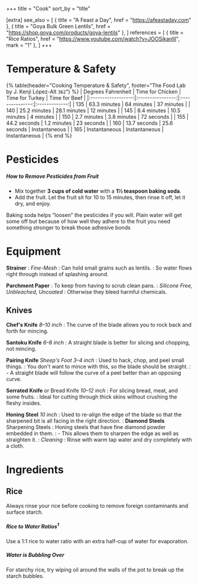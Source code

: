 +++
title = "Cook"
sort_by = "title"

[extra]
see_also = [
	{ title = "A Feast a Day", href = "https://afeastaday.com" },
	{ title = "Goya Bulk Green Lentils", href = "https://shop.goya.com/products/goya-lentils" },
]
references = [
	{ title = "Rice Ratios", href = "https://www.youtube.com/watch?v=JOOSikanIlI", mark = "1" },
]
+++

# Temperature & Safety

{% table(header="Cooking Temperature & Safety", footer="The Food Lab by J. Kenji López-Alt `362`") %}
| Degrees Fahrenheit | Time for Chicken | Time for Turkey | Time for Beef |
|:------------------:|:----------------:|:---------------:|:-------------:|
| 135                | 63.3 minutes     | 64 minutes      | 37 minutes    |
| 140                | 25.2 minutes     | 28.1 minutes    | 12 minutes    |
| 145                | 8.4 minutes      | 10.5 minutes    | 4 minutes     |
| 150                | 2.7 minutes      | 3.8 minutes     | 72 seconds    |
| 155                | 44.2 seconds     | 1.2 minutes     | 23 seconds    |
| 160                | 13.7 seconds     | 25.6 seconds    | Instantaneous |
| 165                | Instantaneous    | Instantaneous   | Instantaneous |
{% end %}



# Pesticides
##### How to Remove Pesticides from Fruit
- Mix together **3 cups of cold water** with a **1½ teaspoon baking soda**. 
- Add the fruit. Let the fruit sit for 10 to 15 minutes, then rinse it off, let it dry, and enjoy.

Baking soda helps “loosen” the pesticides if you will. Plain water will get some off but because of how well they adhere to the fruit you need something stronger to break those adhesive bonds



# Equipment

**Strainer**
: _Fine-Mesh_
	: Can hold small grains such as lentils.
	: So water flows right through instead of splashing around.

**Parchment Paper**
: To keep from having to scrub clean pans.
: _Silicone Free, Unbleached, Uncoated_
	: Otherwise they bleed harmful chemicals.


## Knives

**Chef's Knife**
_8–10 inch_
: The curve of the blade allows you to rock back and forth for mincing.

**Santoku Knife**
_6–8 inch_
: A straight blade is better for slicing and chopping, not mincing.

**Pairing Knife**
_Sheep's Foot_
_3–4 inch_
: Used to hack, chop, and peel small things.
: You don't want to mince with this, so the blade should be straight.
: - A straight blade will follow the curve of a peel better than an opposing curve.

**Serrated Knife**
or Bread Knife
_10–12 inch_
: For slicing bread, meat, and some fruits.
: Ideal for cutting through thick skins without crushing the fleshy insides.

**Honing Steel**
_10 inch_
: Used to re-align the edge of the blade so that the sharpened bit is all facing in the right direction.
: **Diamond Steels**
  Sharpening Steels
  : Honing steels that have fine diamond powder embedded in them.
  : - This allows them to sharpen the edge as well as straighten it.
: _Cleaning_
	: Rinse with warm tap water and dry completely with a cloth.


# Ingredients

## Rice
Always rinse your rice before cooking to remove foreign contaminants and surface starch.

##### Rice to Water Ratios<sup>1</sup>
Use a 1:1 rice to water ratio with an extra half-cup of water for evaporation.

##### Water is Bubbling Over
For starchy rice, try wiping oil around the walls of the pot to break up the starch bubbles.
